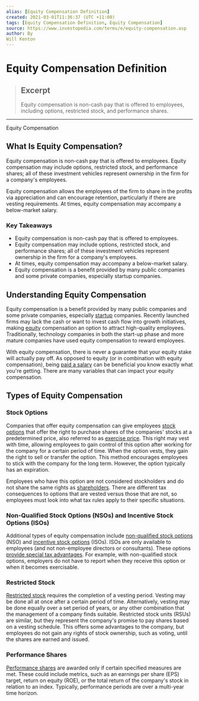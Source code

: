 ```yaml
---
alias: [Equity Compensation Definition]
created: 2021-03-01T11:36:37 (UTC +11:00)
tags: [Equity Compensation Definition, Equity Compensation]
source: https://www.investopedia.com/terms/e/equity-compensation.asp
author: By
Will Kenton
---
```


# Equity Compensation Definition

> ## Excerpt
> Equity compensation is non-cash pay that is offered to employees, including options, restricted stock, and performance shares.

---

Equity Compensation
## What Is Equity Compensation?

Equity compensation is non-cash pay that is offered to employees. Equity compensation may include options, restricted stock, and performance shares; all of these investment vehicles represent ownership in the firm for a company's employees.

Equity compensation allows the employees of the firm to share in the profits via appreciation and can encourage retention, particularly if there are vesting requirements. At times, equity compensation may accompany a below-market salary.

### Key Takeaways

-   Equity compensation is non-cash pay that is offered to employees.
-   Equity compensation may include options, restricted stock, and performance shares; all of these investment vehicles represent ownership in the firm for a company's employees.
-   At times, equity compensation may accompany a below-market salary.
-   Equity compensation is a benefit provided by many public companies and some private companies, especially startup companies.

## Understanding Equity Compensation

Equity compensation is a benefit provided by many public companies and some private companies, especially [startup](https://www.investopedia.com/terms/s/startup.asp) companies. Recently launched firms may lack the cash or want to invest cash flow into growth initiatives, making [equity](https://www.investopedia.com/terms/e/equity.asp) compensation an option to attract high-quality employees. Traditionally, technology companies in both the start-up phase and more mature companies have used equity compensation to reward employees.

With equity compensation, there is never a guarantee that your equity stake will actually pay off. As opposed to equity (or in combination with equity compensation), being [paid a salary](https://www.investopedia.com/articles/personal-finance/031115/salary-vs-hourly-how-benefits-laws-differ.asp) can be beneficial you know exactly what you're getting. There are many variables that can impact your equity compensation.

## Types of Equity Compensation

### Stock Options

Companies that offer equity compensation can give employees [stock options](https://www.investopedia.com/terms/s/stockoption.asp) that offer the right to purchase shares of the companies' stocks at a predetermined price, also referred to as [exercise price](https://www.investopedia.com/terms/e/exerciseprice.asp). This right may vest with time, allowing employees to gain control of this option after working for the company for a certain period of time. When the option vests, they gain the right to sell or transfer the option. This method encourages employees to stick with the company for the long term. However, the option typically has an expiration.

Employees who have this option are not considered stockholders and do not share the same rights as [shareholders](https://www.investopedia.com/terms/s/shareholder.asp). There are different tax consequences to options that are vested versus those that are not, so employees must look into what tax rules apply to their specific situations.

### Non-Qualified Stock Options (NSOs) and Incentive Stock Options (ISOs)

Additional types of equity compensation include [non-qualified stock options](https://www.investopedia.com/terms/n/nso.asp) (NSO) and [incentive stock options](https://www.investopedia.com/terms/i/iso.asp) (ISOs). ISOs are only available to employees (and not non-employee directors or consultants). These options [provide special tax advantages](https://www.investopedia.com/articles/active-trading/061615/how-stock-options-are-taxed-reported.asp). For example, with non-qualified stock options, employers do not have to report when they receive this option or when it becomes exercisable.

### Restricted Stock

[Restricted stock](https://www.investopedia.com/terms/r/restrictedstock.asp) requires the completion of a vesting period. Vesting may be done all at once after a certain period of time. Alternatively, vesting may be done equally over a set period of years, or any other combination that the management of a company finds suitable. Restricted stock units (RSUs) are similar, but they represent the company's promise to pay shares based on a vesting schedule. This offers some advantages to the company, but employees do not gain any rights of stock ownership, such as voting, until the shares are earned and issued.

### Performance Shares

[Performance shares](https://www.investopedia.com/terms/p/performanceshares.asp) are awarded only if certain specified measures are met. These could include metrics, such as an earnings per share (EPS) target, return on equity (ROE), or the total return of the company's stock in relation to an index. Typically, performance periods are over a multi-year time horizon.

